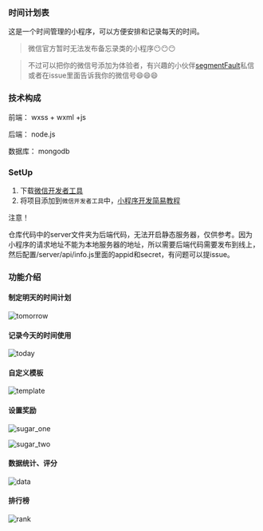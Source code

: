 ### 时间计划表
这是一个时间管理的小程序，可以方便安排和记录每天的时间。
> 微信官方暂时无法发布备忘录类的小程序😶😶😶

> 不过可以把你的微信号添加为体验者，有兴趣的小伙伴[segmentFault](https://segmentfault.com/u/fatdong1)私信或者在issue里面告诉我你的微信号😄😄😄

### 技术构成
前端： wxss + wxml +js

后端： node.js

数据库： mongodb


### SetUp
1. 下载[微信开发者工具](https://mp.weixin.qq.com/debug/wxadoc/dev/devtools/download.html)
2. 将项目添加到`微信开发者工具`中，[小程序开发简易教程](https://mp.weixin.qq.com/debug/wxadoc/dev/)

注意！

仓库代码中的server文件夹为后端代码，无法开启静态服务器，仅供参考。因为小程序的请求地址不能为本地服务器的地址，所以需要后端代码需要发布到线上，然后配置/server/api/info.js里面的appid和secret，有问题可以提issue。

### 功能介绍
#### 制定明天的时间计划
![tomorrow](https://sfault-image.b0.upaiyun.com/379/622/379622476-5968e3799e1a4_articlex)

#### 记录今天的时间使用
![today](https://segmentfault.com/img/bVQWlQ)
#### 自定义模板
![template](https://segmentfault.com/img/bVQWl5)
#### 设置奖励
![sugar_one](https://segmentfault.com/img/bVQWmd)

![sugar_two](https://segmentfault.com/img/bVQWmf)

#### 数据统计、评分
![data](https://segmentfault.com/img/bVQWmp)

#### 排行榜
![rank](https://segmentfault.com/img/bVQWmt)
